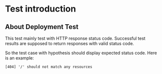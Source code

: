 # Test introduction

## About Deployment Test
This test mainly test with HTTP response status code. Successful test results are supposed to return responses with valid status code.

So the test case with hypothesis should display expected status code. Here is an example:

```
[404] '/' should not match any resources
```